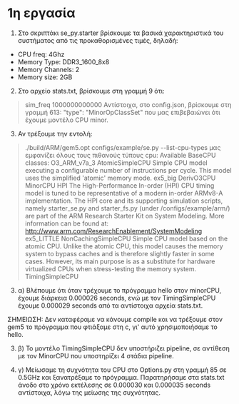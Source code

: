 # 1η εργασία

1. Στο σκριπτάκι se_py.starter βρίσκουμε τα βασικά χαρακτηριστικά του συστήματος από τις προκαθορισμένες τιμές, δηλαδή:
* CPU freq: 4Ghz
* Memory Type: DDR3_1600_8x8
* Memory Channels: 2
* Memory size: 2GB

2. Στο αρχείο stats.txt, βρίσκουμε στη γραμμή 9 ότι:
>sim_freq                                 1000000000000
Αντίστοιχα, στο config.json, βρίσκουμε στη γραμμή 613:
>"type": "MinorOpClassSet"
που μας επιβεβαιώνει ότι έχουμε μοντέλο CPU minor.

3. Αν τρέξουμε την εντολή:
>./build/ARM/gem5.opt configs/example/se.py --list-cpu-types
μας εμφανίζει όλους τους πιθανούς τύπους cpu:
>Available BaseCPU classes:
	O3_ARM_v7a_3
	AtomicSimpleCPU
		Simple CPU model executing a configurable number of instructions per
		cycle. This model uses the simplified 'atomic' memory mode.
	ex5_big
	DerivO3CPU
	MinorCPU
	HPI
		The High-Performance In-order (HPI) CPU timing model is tuned to be
		representative of a modern in-order ARMv8-A implementation. The HPI
		core and its supporting simulation scripts, namely starter_se.py and
		starter_fs.py (under /configs/example/arm/) are part of the ARM
		Research Starter Kit on System Modeling. More information can be
		found at: http://www.arm.com/ResearchEnablement/SystemModeling
	ex5_LITTLE
	NonCachingSimpleCPU
		Simple CPU model based on the atomic CPU. Unlike the atomic CPU,
		this model causes the memory system to bypass caches and is
		therefore slightly faster in some cases. However, its main purpose
		is as a substitute for hardware virtualized CPUs when stress-testing
		the memory system.
	TimingSimpleCPU

3. α) Βλέπουμε ότι όταν τρέχουμε το πρόγραμμα hello στον minorCPU, έχουμε
διάρκεια 0.000026 seconds, ενώ με τον TimingSimpleCPU έχουμε 0.000029 seconds
από τα αντίστοιχα αρχεία stats.txt.

ΣΗΜΕΙΩΣΗ: Δεν καταφέραμε να κάνουμε compile και να τρέξουμε στον gem5 το πρόγραμμα που φτιάξαμε στη c, γι' αυτό χρησιμοποιήσαμε το hello.

3. β) Το μοντέλο TimingSimpleCPU δεν υποστήριζει pipeline, σε αντίθεση με τον MinorCPU
που υποστηρίζει 4 στάδια pipeline.

3. γ) Μείωσαμε τη συχνότητα του CPU στο Options.py στη γραμμή 85 σε 0.5GHz και ξανατρέξαμε το πρόγραμμα.
Παρατηρήσαμε στα stats.txt άνοδο στο χρόνο εκτέλεσης σε 0.000030 και  0.000035 seconds αντίστοιχα, λόγω της μείωσης της συχνότητας.



